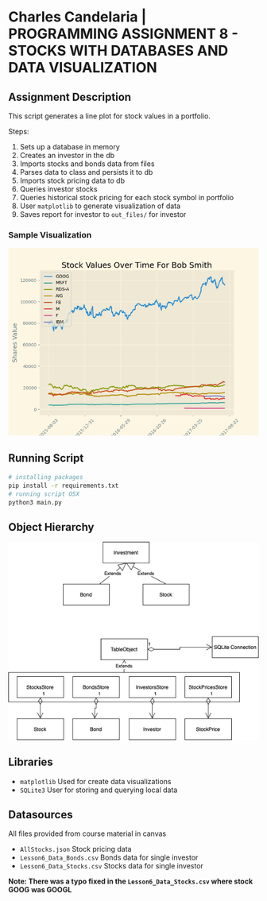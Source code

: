 # Charles Candelaria | PROGRAMMING ASSIGNMENT 8 - STOCKS WITH DATABASES AND DATA VISUALIZATION

## Assignment Description
This script generates a line plot for stock values in a portfolio.

Steps:
1. Sets up a database in memory
2. Creates an investor in the db
3. Imports stocks and bonds data from files
4. Parses data to class and persists it to db
5. Imports stock pricing data to db
6. Queries investor stocks
7. Queries historical stock pricing for each stock symbol in portfolio
8. User `matplotlib` to generate visualization of data
9. Saves report for investor to `out_files/` for investor

### Sample Visualization
![Sample Plot](./documents/bob_smith_20_05_23.png)

## Running Script
```bash
# installing packages
pip install -r requirements.txt
# running script OSX
python3 main.py
```

## Object Hierarchy
![Object Hierarchy](./documents/object-design.png)

## Libraries
- `matplotlib` Used for create data visualizations
- `SQLite3` User for storing and querying local data

## Datasources
All files provided from course material in canvas
- `AllStocks.json` Stock pricing data
- `Lesson6_Data_Bonds.csv` Bonds data for single investor
- `Lesson6_Data_Stocks.csv` Stocks data for single investor

**Note: There was a typo fixed in the `Lesson6_Data_Stocks.csv` where stock GOOG was GOOGL**


